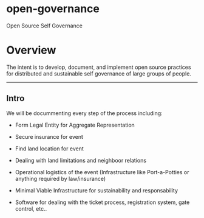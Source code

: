 open-governance
===============

Open Source Self Governance

# Overview

The intent is to develop, document, and implement open source practices for distributed and sustainable self governance of large groups of people.

--------------------------------------------------------------------------------------

## Intro

We will be docummenting every step of the process including:

* Form Legal Entity for Aggregate Representation

* Secure insurance for event

* Find land location for event

* Dealing with land limitations and neighboor relations

* Operational logistics of the event (Infrastructure like Port-a-Potties or anything required by law/insurance)

* Minimal Viable Infrastructure for sustainability and responsability

* Software for dealing with the ticket process, registration system, gate control, etc..